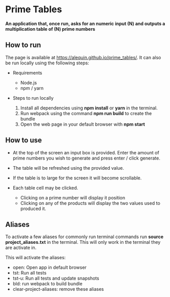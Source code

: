 # Prime Tables
**An application that, once run, asks for an numeric input (N) and outputs a multiplication table of (N) prime numbers**

## How to run

The page is available at https://alequin.github.io/prime_tables/. It can also be run locally using the following steps:

* Requirements
  * Node.js
  * npm / yarn


* Steps to run locally
  1. Install all dependencies using **npm install** or **yarn** in the terminal.
  2. Run webpack using the command **npm run build** to create the bundle
  3. Open the web page in your default browser with **npm start**

## How to use
* At the top of the screen an input box is provided. Enter the amount of prime numbers you wish to generate and press enter / click generate.

* The table will be refreshed using the provided value.

* If the table is to large for the screen it will become scrollable.

* Each table cell may be clicked.
  * Clicking on a prime number will display it position
  * Clicking on any of the products will display the two values used to produced it.

## Aliases

To activate a few aliases for commonly run terminal commands run **source project_aliases.txt** in the terminal. This will only work in the terminal they are activate in.

This will activate the aliases:
* open: Open app in default browser
* tst: Run all tests
* tst-u: Run all tests and update snapshots
* bld: run webpack to build bundle
* clear-project-aliases: remove these aliases
